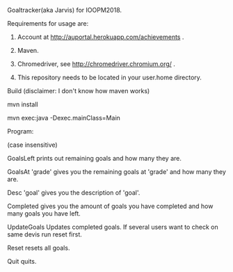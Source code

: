 Goaltracker(aka Jarvis) for IOOPM2018.

Requirements for usage are:

1. Account at http://auportal.herokuapp.com/achievements .

2. Maven.

3. Chromedriver, see http://chromedriver.chromium.org/ .

4. This repository needs to be located in your user.home directory.


Build (disclaimer: I don't know how maven works)

mvn install

mvn exec:java -Dexec.mainClass=Main

Program:

(case insensitive)

GoalsLeft prints out remaining goals and how many they are.

GoalsAt 'grade' gives you the remaining goals at 'grade' and how many they are.

Desc 'goal' gives you the description of 'goal'.

Completed gives you the amount of goals you have completed and how many goals you have left.

UpdateGoals Updates completed goals. If several users want to check on same devis run reset first. 

Reset resets all goals.

Quit quits.






